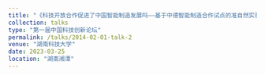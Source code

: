 ```yaml
---
title: "《科技开放合作促进了中国智能制造发展吗——基于中德智能制造合作试点的准自然实验》"
collection: talks
type: "第一届中国科技创新论坛"
permalink: /talks/2014-02-01-talk-2
venue: "湖南科技大学"
date: 2023-03-25
location: "湖南湘潭"
---
```


